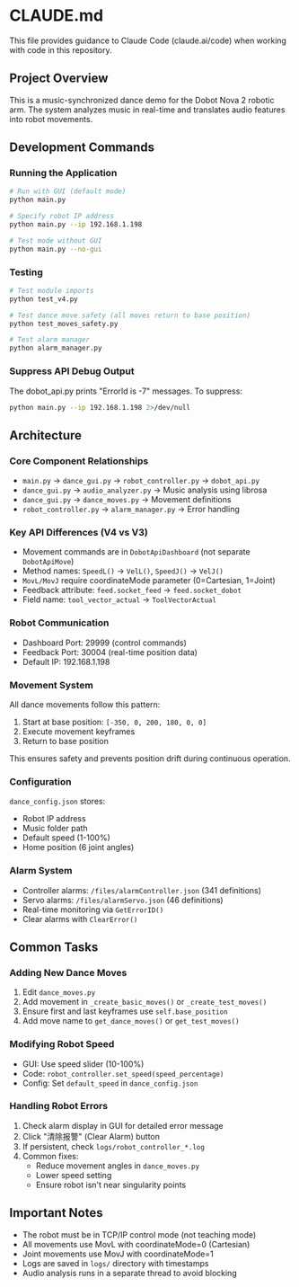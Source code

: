 # CLAUDE.md

This file provides guidance to Claude Code (claude.ai/code) when working with code in this repository.

## Project Overview

This is a music-synchronized dance demo for the Dobot Nova 2 robotic arm. The system analyzes music in real-time and translates audio features into robot movements.

## Development Commands

### Running the Application
```bash
# Run with GUI (default mode)
python main.py

# Specify robot IP address
python main.py --ip 192.168.1.198

# Test mode without GUI
python main.py --no-gui
```

### Testing
```bash
# Test module imports
python test_v4.py

# Test dance move safety (all moves return to base position)
python test_moves_safety.py

# Test alarm manager
python alarm_manager.py
```

### Suppress API Debug Output
The dobot_api.py prints "ErrorId is -7" messages. To suppress:
```bash
python main.py --ip 192.168.1.198 2>/dev/null
```

## Architecture

### Core Component Relationships
- `main.py` → `dance_gui.py` → `robot_controller.py` → `dobot_api.py`
- `dance_gui.py` → `audio_analyzer.py` → Music analysis using librosa
- `dance_gui.py` → `dance_moves.py` → Movement definitions
- `robot_controller.py` → `alarm_manager.py` → Error handling

### Key API Differences (V4 vs V3)
- Movement commands are in `DobotApiDashboard` (not separate `DobotApiMove`)
- Method names: `SpeedL()` → `VelL()`, `SpeedJ()` → `VelJ()`
- `MovL/MovJ` require coordinateMode parameter (0=Cartesian, 1=Joint)
- Feedback attribute: `feed.socket_feed` → `feed.socket_dobot`
- Field name: `tool_vector_actual` → `ToolVectorActual`

### Robot Communication
- Dashboard Port: 29999 (control commands)
- Feedback Port: 30004 (real-time position data)
- Default IP: 192.168.1.198

### Movement System
All dance movements follow this pattern:
1. Start at base position: `[-350, 0, 200, 180, 0, 0]`
2. Execute movement keyframes
3. Return to base position

This ensures safety and prevents position drift during continuous operation.

### Configuration
`dance_config.json` stores:
- Robot IP address
- Music folder path
- Default speed (1-100%)
- Home position (6 joint angles)

### Alarm System
- Controller alarms: `/files/alarmController.json` (341 definitions)
- Servo alarms: `/files/alarmServo.json` (46 definitions)
- Real-time monitoring via `GetErrorID()`
- Clear alarms with `ClearError()`

## Common Tasks

### Adding New Dance Moves
1. Edit `dance_moves.py`
2. Add movement in `_create_basic_moves()` or `_create_test_moves()`
3. Ensure first and last keyframes use `self.base_position`
4. Add move name to `get_dance_moves()` or `get_test_moves()`

### Modifying Robot Speed
- GUI: Use speed slider (10-100%)
- Code: `robot_controller.set_speed(speed_percentage)`
- Config: Set `default_speed` in `dance_config.json`

### Handling Robot Errors
1. Check alarm display in GUI for detailed error message
2. Click "清除报警" (Clear Alarm) button
3. If persistent, check `logs/robot_controller_*.log`
4. Common fixes:
   - Reduce movement angles in `dance_moves.py`
   - Lower speed setting
   - Ensure robot isn't near singularity points

## Important Notes

- The robot must be in TCP/IP control mode (not teaching mode)
- All movements use MovL with coordinateMode=0 (Cartesian)
- Joint movements use MovJ with coordinateMode=1
- Logs are saved in `logs/` directory with timestamps
- Audio analysis runs in a separate thread to avoid blocking